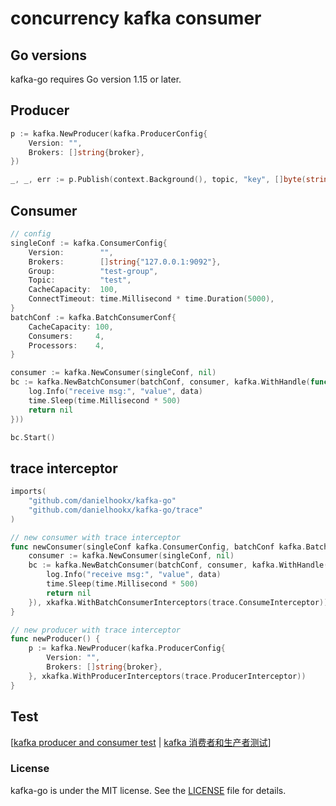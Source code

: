 # concurrency kafka consumer

## Go versions

kafka-go requires Go version 1.15 or later.

## Producer

```go
p := kafka.NewProducer(kafka.ProducerConfig{
    Version: "",
    Brokers: []string{broker},
})

_, _, err := p.Publish(context.Background(), topic, "key", []byte(string("val")))
```

## Consumer

```go
// config
singleConf := kafka.ConsumerConfig{
    Version:        "",
    Brokers:        []string{"127.0.0.1:9092"},
    Group:          "test-group",
    Topic:          "test",
    CacheCapacity:  100,
    ConnectTimeout: time.Millisecond * time.Duration(5000),
}
batchConf := kafka.BatchConsumerConf{
    CacheCapacity: 100,
    Consumers:     4,
    Processors:    4,
}

consumer := kafka.NewConsumer(singleConf, nil)
bc := kafka.NewBatchConsumer(batchConf, consumer, kafka.WithHandle(func(ctx context.Context, key string, data []byte) error {
    log.Info("receive msg:", "value", data)
    time.Sleep(time.Millisecond * 500)
    return nil
}))

bc.Start()
```

## trace interceptor

```go
imports(
	"github.com/danielhookx/kafka-go"
    "github.com/danielhookx/kafka-go/trace"
)

// new consumer with trace interceptor
func newConsumer(singleConf kafka.ConsumerConfig, batchConf kafka.BatchConsumerConf) {
    consumer := kafka.NewConsumer(singleConf, nil)
    bc := kafka.NewBatchConsumer(batchConf, consumer, kafka.WithHandle(func(ctx context.Context, key string, data []byte) error {
        log.Info("receive msg:", "value", data)
        time.Sleep(time.Millisecond * 500)
        return nil
    }), xkafka.WithBatchConsumerInterceptors(trace.ConsumeInterceptor))
}

// new producer with trace interceptor
func newProducer() {
    p := kafka.NewProducer(kafka.ProducerConfig{
        Version: "",
        Brokers: []string{broker},
    }, xkafka.WithProducerInterceptors(trace.ProducerInterceptor))
}
```

## Test
[[kafka producer and consumer test](test/README.md) | [kafka 消费者和生产者测试](test/README-CN.md)]

### License

kafka-go is under the MIT license. See the [LICENSE](LICENSE) file for details.

